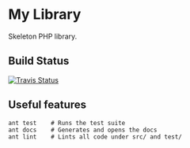 # My Library

Skeleton PHP library.


## Build Status

[![Travis Status](https://api.travis-ci.org/dotser/my-library.svg?branch=master)](https://travis-ci.org/dotser/my-library)


## Useful features

```
ant test    # Runs the test suite
ant docs    # Generates and opens the docs
ant lint    # Lints all code under src/ and test/
```
